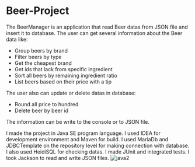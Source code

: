 # Beer-Project

The BeerManager is an application that read Beer datas from JSON file and insert it to database.
The user can get several information about the Beer data like:
 - Group beers by brand
 - Filter beers by type
 - Get the cheapest brand
 - Get ids that lack from specific ingredient
 - Sort all beers by remaining ingredient ratio
 - List beers based on their price with a tip

The user also can update or delete datas in database:
 - Round all price to hundred
 - Delete beer by beer id

The information can be write to the console or to JSON file.

I made the project in Java SE program language.
I used IDEA for development environment and Maven for build.
I used MariaDb and JDBCTemplate on the repository level for making connection with database.
I also used HeidiSQL for checking datas.
I made JUnit and integrated tests.
I took Jackson to read and write JSON files.
![java2](https://user-images.githubusercontent.com/88803342/160257407-08c7030f-47c5-4898-9f3d-b392daecc11b.png)
